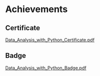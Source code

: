 

# Achievements
## Certificate
[Data_Analysis_with_Python_Certificate.pdf](https://prod-files-secure.s3.us-west-2.amazonaws.com/03e82b26-cccb-4906-bb56-adabcbdc0655/1aa3a050-2338-4a85-85d5-899bad17a31c/Data_Analysis_with_Python_Certificate.pdf?X-Amz-Algorithm=AWS4-HMAC-SHA256&X-Amz-Content-Sha256=UNSIGNED-PAYLOAD&X-Amz-Credential=ASIAZI2LB466ZTZSLKRU%2F20250203%2Fus-west-2%2Fs3%2Faws4_request&X-Amz-Date=20250203T071439Z&X-Amz-Expires=3600&X-Amz-Security-Token=IQoJb3JpZ2luX2VjEPf%2F%2F%2F%2F%2F%2F%2F%2F%2F%2FwEaCXVzLXdlc3QtMiJHMEUCIBE3ZL3j7NnvJttJsQwIW32dWwkAFMEmf3MCZ8krYZBvAiEA4b5YzVQMSjmLi24lV4fedkisRmOqZ7oDorjTtCUYu7Uq%2FwMIEBAAGgw2Mzc0MjMxODM4MDUiDAUC2tFmcAjlcnT4yCrcA6Ms%2Bam9GAYpSebdc5L27Ik6xxsMTojajOq1Z4S8ei37ud69B7%2BqUFkmSdtdSTR2xwbkl0uqWpOpvMiql6qPn5V45LgSbRMUD6Ul18l55j7En%2FBUrIKdYC3i9yFWP0eP3QISTp%2BvrjHBm24IKs1yN08mgNmuQDUAccEG%2FAseqtciqNHVpYGRR7J%2BJhfE0eOKs1TuDy3lAy3Bjf8TUcN62A%2BiT4oddshDb83eyrCNotzzptWYdWIhHF0IVI33bNAA6pAFGoEPgMMGvzl149GGdI5e%2FHbBxN72LVdWBRwS%2F8f3PvI7wmQTu58ifjFCMoCMsI2atTOFzOCx9tLLLRpD%2BSEYFEiAxUTIEhb0K4ewi7xDiEsuHGpG9xiCV3ZXP%2BsIPGqzyVvP1YHcu6c0XirAafqTmvT%2Fi2CmZkfT3p245GgTH4b3Y7ZFNlF%2F%2FL5Y06meAl%2F%2BJzb88g12BKjaYR%2F1wboafJvsCVOLjmYhV5gYpNUEPAU2vSiNAbFZ1O5jmLHkFzIwofjPcxEIz6DGJS7Y6698TpJFuKhrG%2BF%2BUdOCLKeziNAUYRxFmPy2vxWQzXY4SGFuTqmv2AL0cByNG02hHc7T7%2F5A36LAE9hkcCDLMydw7Oa7XeQANMQ%2BETUvMKvXgb0GOqUBbCKrpkxTXcByag6gHtmB59HHkIX7zP0RZKbfXjOmO6zMzTkuGtrb%2FtqjeIjdgJY4mBAmayqhd6n4mzGpvN%2FlBv0yHzzIMuvwGNVy2rZyO2fPCP7m0G7qK%2FE2l9i9VTeDSPvWGtTqM28oYSDo4rP5G%2F2nmjux8KLWD5xq2U8RM9XxScIkpwq7o%2BLCyWqtcDQNAPN%2BpikpEYkPJXPAeA93F%2FTeoLEz&X-Amz-Signature=2895932ae33a2affb6c37575a8247dbf3746a5bffa7109004871648081068bab&X-Amz-SignedHeaders=host&x-id=GetObject)
## Badge
[Data_Analysis_with_Python_Badge.pdf](https://prod-files-secure.s3.us-west-2.amazonaws.com/03e82b26-cccb-4906-bb56-adabcbdc0655/4fa9bcf8-b584-40dd-8775-c0bfadf6a6f0/Data_Analysis_with_Python_Badge.pdf?X-Amz-Algorithm=AWS4-HMAC-SHA256&X-Amz-Content-Sha256=UNSIGNED-PAYLOAD&X-Amz-Credential=ASIAZI2LB466ZTZSLKRU%2F20250203%2Fus-west-2%2Fs3%2Faws4_request&X-Amz-Date=20250203T071439Z&X-Amz-Expires=3600&X-Amz-Security-Token=IQoJb3JpZ2luX2VjEPf%2F%2F%2F%2F%2F%2F%2F%2F%2F%2FwEaCXVzLXdlc3QtMiJHMEUCIBE3ZL3j7NnvJttJsQwIW32dWwkAFMEmf3MCZ8krYZBvAiEA4b5YzVQMSjmLi24lV4fedkisRmOqZ7oDorjTtCUYu7Uq%2FwMIEBAAGgw2Mzc0MjMxODM4MDUiDAUC2tFmcAjlcnT4yCrcA6Ms%2Bam9GAYpSebdc5L27Ik6xxsMTojajOq1Z4S8ei37ud69B7%2BqUFkmSdtdSTR2xwbkl0uqWpOpvMiql6qPn5V45LgSbRMUD6Ul18l55j7En%2FBUrIKdYC3i9yFWP0eP3QISTp%2BvrjHBm24IKs1yN08mgNmuQDUAccEG%2FAseqtciqNHVpYGRR7J%2BJhfE0eOKs1TuDy3lAy3Bjf8TUcN62A%2BiT4oddshDb83eyrCNotzzptWYdWIhHF0IVI33bNAA6pAFGoEPgMMGvzl149GGdI5e%2FHbBxN72LVdWBRwS%2F8f3PvI7wmQTu58ifjFCMoCMsI2atTOFzOCx9tLLLRpD%2BSEYFEiAxUTIEhb0K4ewi7xDiEsuHGpG9xiCV3ZXP%2BsIPGqzyVvP1YHcu6c0XirAafqTmvT%2Fi2CmZkfT3p245GgTH4b3Y7ZFNlF%2F%2FL5Y06meAl%2F%2BJzb88g12BKjaYR%2F1wboafJvsCVOLjmYhV5gYpNUEPAU2vSiNAbFZ1O5jmLHkFzIwofjPcxEIz6DGJS7Y6698TpJFuKhrG%2BF%2BUdOCLKeziNAUYRxFmPy2vxWQzXY4SGFuTqmv2AL0cByNG02hHc7T7%2F5A36LAE9hkcCDLMydw7Oa7XeQANMQ%2BETUvMKvXgb0GOqUBbCKrpkxTXcByag6gHtmB59HHkIX7zP0RZKbfXjOmO6zMzTkuGtrb%2FtqjeIjdgJY4mBAmayqhd6n4mzGpvN%2FlBv0yHzzIMuvwGNVy2rZyO2fPCP7m0G7qK%2FE2l9i9VTeDSPvWGtTqM28oYSDo4rP5G%2F2nmjux8KLWD5xq2U8RM9XxScIkpwq7o%2BLCyWqtcDQNAPN%2BpikpEYkPJXPAeA93F%2FTeoLEz&X-Amz-Signature=0e74801c04ffb46e686d2d375ca4b4b795a833eae7d1a5a3cc895f00471d4397&X-Amz-SignedHeaders=host&x-id=GetObject)
